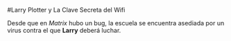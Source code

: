 #Larry Plotter y La Clave Secreta del Wifi

Desde que en *Matrix* hubo un bug, la escuela se encuentra asediada por un virus contra el que **Larry**
deberá luchar.
